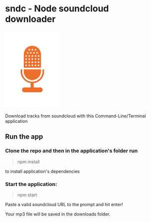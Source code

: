 # sndc - Node soundcloud downloader

<img title="sndc-icon" src="./sndc.png" />

Download tracks from soundcloud with this Command-Line/Terminal application

## Run the app

### Clone the repo and then in the application's folder run 

> npm install

to install application's dependencies

### Start the application:

> npm start

Paste a valid soundcloud URL to the prompt and hit enter!

Your mp3 file will be saved in the downloads folder.
